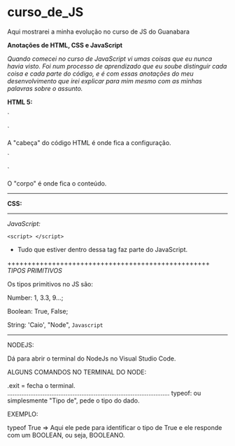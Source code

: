 # curso_de_JS
Aqui mostrarei a minha evolução no curso de JS do Guanabara

**Anotações de HTML, CSS e JavaScript**

_Quando comecei no curso de JavaScript vi umas coisas que eu nunca havia visto._
_Foi num processo de aprendizado que eu soube distinguir cada coisa e cada parte do código, e é com essas anotações do meu desenvolvimento que irei explicar para mim mesmo com as minhas palavras sobre o assunto._

**HTML 5:**

`<head>
</head>`

A "cabeça" do código HTML é onde fica a configuração.


`<body>
</body>`

O "corpo" é onde fica o conteúdo.


**************************************************************
**CSS:**


**************************************************************
*JavaScript:*

`<script>
</script>`

* Tudo que estiver dentro dessa tag faz parte do JavaScript.

++++++++++++++++++++++++++++++++++++++++++++++++++
*TIPOS PRIMITIVOS*

Os tipos primitivos no JS são:

Number: 1, 3.3, 9...;

Boolean: True, False;

String: 'Caio', "Node", `Javascript`
************************************

NODEJS:

Dá para abrir o terminal do NodeJs no Visual Studio Code.

ALGUNS COMANDOS NO TERMINAL DO NODE:

.exit = fecha o terminal.
............................................................................................
typeof: ou simplesmente "Tipo de", pede o tipo do dado.

EXEMPLO:

typeof True => Aqui ele pede para identificar o tipo de True e
ele responde com um BOOLEAN, ou seja, BOOLEANO.

